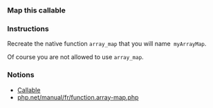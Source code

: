 ### Map this callable

### Instructions

Recreate the native function `array_map` that you will name` myArrayMap`.

Of course you are not allowed to use `array_map`.

### Notions

- [Callable](https://www.php.net/manual/fr/language.types.callable.php)
- [php.net/manual/fr/function.array-map.php](https://www.php.net/manual/fr/function.array-map.php)